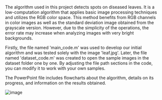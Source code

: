 The algorithm used in this project detects spots on diseased leaves. It is a low-computation algorithm that applies basic image processing techniques and utilizes the RGB color space. This method benefits from RGB channels in color images as well as the standard deviation image obtained from the grayscale version. However, due to the simplicity of the operations, the error rate may increase when analyzing images with very bright backgrounds.

Firstly, the file named 'main_code.m' was used to develop our initial algorithm and was tested solely with the image 'leaf.jpg'. Later, the file named 'dataset_code.m' was created to open the sample images in the dataset folder one by one. By adjusting the file path sections in the code, you can modify it to work with your own samples.

The PowerPoint file includes flowcharts about the algorithm, details on its progress, and information on the results obtained.

![image](https://github.com/user-attachments/assets/88ada234-4009-42f1-8444-d7b4cd25b60f)
